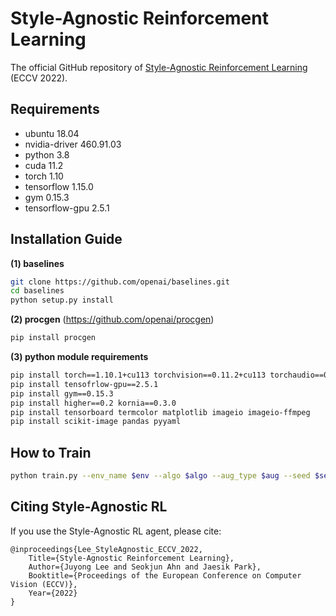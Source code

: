 # Style-Agnostic Reinforcement Learning
The official GitHub repository of [Style-Agnostic Reinforcement Learning]() (ECCV 2022). 

## Requirements
- ubuntu 18.04    
- nvidia-driver 460.91.03    
- python 3.8     
- cuda 11.2     
- torch 1.10   
- tensorflow 1.15.0
- gym 0.15.3  
- tensorflow-gpu 2.5.1

## Installation Guide
**(1) baselines**
```bash
git clone https://github.com/openai/baselines.git
cd baselines 
python setup.py install 
```

**(2) procgen** (https://github.com/openai/procgen)
```bash
pip install procgen
```

**(3) python module requirements**
```bash
pip install torch==1.10.1+cu113 torchvision==0.11.2+cu113 torchaudio==0.10.1+cu113 -f https://download.pytorch.org/whl/cu113/torch_stable.html
pip install tensofrlow-gpu==2.5.1 
pip install gym==0.15.3
pip install higher==0.2 kornia==0.3.0
pip install tensorboard termcolor matplotlib imageio imageio-ffmpeg 
pip install scikit-image pandas pyyaml
```

## How to Train
```bash
python train.py --env_name $env --algo $algo --aug_type $aug --seed $seed --gpu_device $gpu
```

## Citing Style-Agnostic RL
If you use the Style-Agnostic RL agent, please cite:
```
@inproceedings{Lee_StyleAgnostic_ECCV_2022,
    Title={Style-Agnostic Reinforcement Learning},
    Author={Juyong Lee and Seokjun Ahn and Jaesik Park},
    Booktitle={Proceedings of the European Conference on Computer Vision (ECCV)},
    Year={2022}
}
```